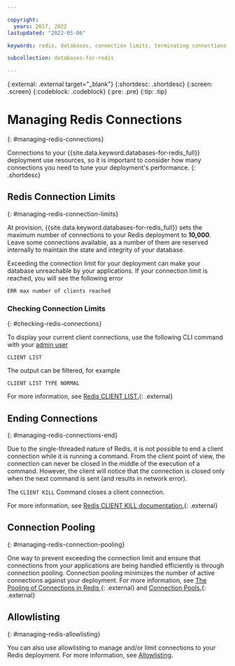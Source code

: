 ```yaml
---

copyright:
  years: 2017, 2022
lastupdated: "2022-05-06"

keywords: redis, databases, connection limits, terminating connections, connection pooling

subcollection: databases-for-redis

---
```


{:external: .external target="_blank"}
{:shortdesc: .shortdesc}
{:screen: .screen}
{:codeblock: .codeblock}
{:pre: .pre}
{:tip: .tip}

# Managing Redis Connections
{: #managing-redis-connections}

Connections to your {{site.data.keyword.databases-for-redis_full}} deployment use resources, so it is important to consider how many connections you need to tune your deployment's performance. 
{: .shortdesc}

## Redis Connection Limits 
{: #managing-redis-connection-limits}

At provision, {{site.data.keyword.databases-for-redis_full}} sets the maximum number of connections to your Redis deployment to **10,000**. Leave some connections available, as a number of them are reserved internally to maintain the state and integrity of your database. 

Exceeding the connection limit for your deployment can make your database unreachable by your applications. If your connection limit is reached, you will see the following error

```shell
ERR max number of clients reached
```

### Checking Connection Limits
{: #checking-redis-connections}

To display your current client connections, use the following CLI command with your [admin user](/docs/databases-for-redis?topic=databases-for-redis-user-management#the-admin-user)

```shell
CLIENT LIST
```

The output can be filtered, for example

```shell
CLIENT LIST TYPE NORMAL
```

For more information, see [Redis CLIENT LIST.](https://redis.io/commands/client-list/){: .external}

## Ending Connections
{: #managing-redis-connections-end}

Due to the single-threaded nature of Redis, it is not possible to end a client connection while it is running a command. From the client point of view, the connection can never be closed in the middle of the execution of a command. However, the client will notice that the connection is closed only when the next command is sent (and results in network error).

The `CLIENT KILL` Command closes a client connection. 

For more information, see [Redis CLIENT KILL documentation.](https://redis.io/commands/client-kill/){: .external}

## Connection Pooling
{: #managing-redis-connection-pooling}

One way to prevent exceeding the connection limit and ensure that connections from your applications are being handled efficiently is through connection pooling. Connection pooling minimizes the number of active connections against your deployment. For more information, see [The Pooling of Connections in Redis
](https://medium.com/geekculture/the-pooling-of-connections-in-redis-e8188335bf64){: .external} and [Connection Pools.](https://medium.com/geekculture/the-pooling-of-connections-in-redis-e8188335bf64){: .external}

## Allowlisting
{: #managing-redis-allowlisting}

You can also use allowlisting to manage and/or limit connections to your Redis deployment. For more information, see [Allowlisting](/docs/databases-for-redis?topic=cloud-databases-allowlisting).
